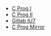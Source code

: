 * [C Prog I](https://e-learning.bmstu.ru/iu7/course/view.php?id=13)
* [C Prog II](https://e-learning.bmstu.ru/iu7/course/view.php?id=75)
* [Gitlab IU7](https://git.iu7.bmstu.ru)
* [C Prog Mirror](https://git.iu7.bmstu.ru/iu7-cprog/iu7-cprog-public)